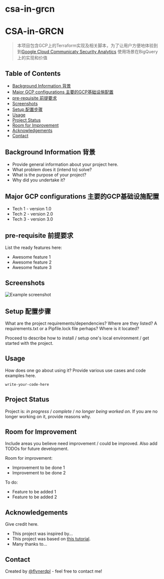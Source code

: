 # csa-in-grcn

# CSA-in-GRCN
> 本项目包含GCP上的Terraform实现及相关脚本，为了让用户方便地体验到到[Google Cloud Communicaty Security Analytics](https://github.com/GoogleCloudPlatform/security-analytics) 使用场景在BigQuery上的实现和价值

## Table of Contents
* [Background Information 背景](#background-information-背景)
* [Major GCP configurations 主要的GCP基础设施配置](#Major-GCP-configurations-主要的GCP基础设施配置)
* [pre-requisite 前提要求](#pre-requisite-前提要求)
* [Screenshots](#screenshots)
* [Setup 配置步骤](#setup-配置步骤)
* [Usage](#usage)
* [Project Status](#project-status)
* [Room for Improvement](#room-for-improvement)
* [Acknowledgements](#acknowledgements)
* [Contact](#contact)
<!-- * [License](#license) -->


## Background Information 背景
- Provide general information about your project here.
- What problem does it (intend to) solve?
- What is the purpose of your project?
- Why did you undertake it?
<!-- You don't have to answer all the questions - just the ones relevant to your project. -->


## Major GCP configurations 主要的GCP基础设施配置
- Tech 1 - version 1.0
- Tech 2 - version 2.0
- Tech 3 - version 3.0


## pre-requisite 前提要求
List the ready features here:
- Awesome feature 1
- Awesome feature 2
- Awesome feature 3


## Screenshots
![Example screenshot](./img/screenshot.png)
<!-- If you have screenshots you'd like to share, include them here. -->


## Setup 配置步骤
What are the project requirements/dependencies? Where are they listed? A requirements.txt or a Pipfile.lock file perhaps? Where is it located?

Proceed to describe how to install / setup one's local environment / get started with the project.


## Usage
How does one go about using it?
Provide various use cases and code examples here.

`write-your-code-here`


## Project Status
Project is: _in progress_ / _complete_ / _no longer being worked on_. If you are no longer working on it, provide reasons why.


## Room for Improvement
Include areas you believe need improvement / could be improved. Also add TODOs for future development.

Room for improvement:
- Improvement to be done 1
- Improvement to be done 2

To do:
- Feature to be added 1
- Feature to be added 2


## Acknowledgements
Give credit here.
- This project was inspired by...
- This project was based on [this tutorial](https://www.example.com).
- Many thanks to...


## Contact
Created by [@flynerdpl](https://www.flynerd.pl/) - feel free to contact me!


<!-- Optional -->
<!-- ## License -->
<!-- This project is open source and available under the [... License](). -->

<!-- You don't have to include all sections - just the one's relevant to your project -->


